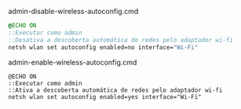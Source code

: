 admin-disable-wireless-autoconfig.cmd
```cmd
@ECHO ON 
::Executar como admin 
::Desativa a descoberta automática de redes pelo adaptador wi-fi 
netsh wlan set autoconfig enabled=no interface="Wi-Fi"
```

admin-enable-wireless-autoconfig.cmd
```
@ECHO ON 
::Executar como admin 
::Ativa a descoberta automática de redes pelo adaptador wi-fi 
netsh wlan set autoconfig enabled=yes interface="Wi-Fi"
```
